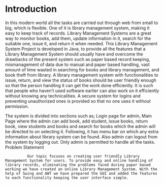 # Introduction


In this modern world all the tasks are carried out through web from small to big, which is flexible. One of it is     library management system, making it easy to keep track of records. Library Management Systems are a great way to monitor books, add them, update information in it, search for the suitable one, issue it, and return it when needed. This Library Management System Project is developed in Java, to provide all the features that a Library Management System should usually have and overcome the drawbacks of the present system such as paper based record keeping, mismanagement of data due to manual and paper based handling, vast amount of time wasted in searching for books and library management, and book theft from library. A library management system with functionalities to issue, return, and view the status of books should be user friendly enough so that the person handling it can get the work done efficiently. It is such that people who haven’t used software earlier can also work on it efficiently without knowing any technicalities. A secure system for logins and preventing unauthorized ones is provided so that no one uses it without permission.

The system is divided into sections such as; Login page for admin, Main Page where the admin can add book, add student, issue books, return book, view students and books and search for books which the admin will be directed to on selecting it. Following, it has menu bar on which any extra information about library system can be found. Also admin can logout from the system by logging out. Only admin is permitted to handle all the tasks.
Problem Statement

                  
              Our topic focuses on creating user friendly Library Management System for users. To provide easy and online handling of library records, eliminating the problems faced during paper based working we have created an online Library Management System. With the help of Swing and AWT we have prepared the GUI and added the features to each functionality keeping the user interface simple. 
